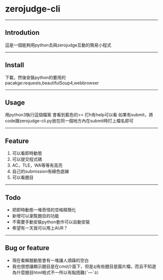 # zerojudge-cli
___

## Introdution
這是一個能夠用python去與zerojudge互動的簡易小程式 

___ 

## Install
下載，然後安裝python的要用的pacakge:requests,beautifulSoup4,webbrowser

____

## Usage
用python3執行這個檔案
會看到藍色的>>
打h有help可以看
如果有submit，將code跟zerojudge-cli.py放在同一個地方內在submit時打上檔名即可
___
## Feature
1. 可以看即時動態
2. 可以提交程式碼
3. AC，TLE，WA等等有高亮
4. 自己的submission有綠色底線
5. 可以看題目
____

## Todo 
- 把即時動態一堆奇怪的空格精簡化 
- 新增可以瀏覧題目的功能 
- 不需要手動安裝python套作可以自動安裝
- 希望有一天我可以用上AUR？

____

## Bug or feature
- 現在看解題動態會有一堆讓人煩躁的空白
- 我也很想讓顯示題目是在cmd介面下，但是zj有些題目是圖片檔，而且不知道為什麼題目html格式不一所以有點困難(¯―¯٥）

